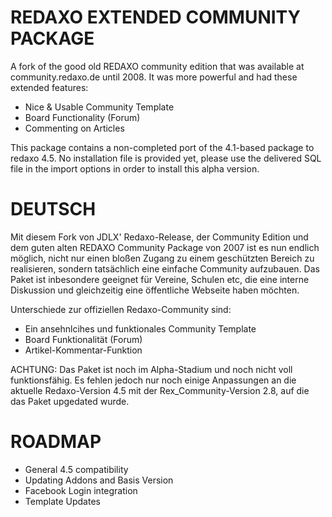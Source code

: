 REDAXO EXTENDED COMMUNITY PACKAGE
=================================

A fork of the good old REDAXO community edition that was available at community.redaxo.de until 2008. It was more powerful and had these extended features:

- Nice & Usable Community Template
- Board Functionality (Forum)
- Commenting on Articles
 

This package contains a non-completed port of the 4.1-based package to redaxo 4.5. No installation file is provided yet, please use the delivered SQL file in the import options in order to install this alpha version.


DEUTSCH
=======

Mit diesem Fork von JDLX' Redaxo-Release, der Community Edition und dem guten alten REDAXO Community Package von 2007 ist es nun endlich möglich, nicht nur einen bloßen Zugang zu einem geschützten Bereich zu realisieren, sondern tatsächlich eine einfache Community aufzubauen.
Das Paket ist inbesondere geeignet für Vereine, Schulen etc, die eine interne Diskussion und gleichzeitig eine öffentliche Webseite haben möchten.

Unterschiede zur offiziellen Redaxo-Community sind:
- Ein ansehnlcihes und funktionales Community Template
- Board Funktionalität (Forum)
- Artikel-Kommentar-Funktion


ACHTUNG: Das Paket ist noch im Alpha-Stadium und noch nicht voll funktionsfähig. Es fehlen jedoch nur noch einige Anpassungen an die aktuelle Redaxo-Version 4.5 mit der Rex_Community-Version 2.8, auf die das Paket upgedated wurde. 


ROADMAP
=======

- General 4.5 compatibility
- Updating Addons and Basis Version
- Facebook Login integration
- Template Updates






